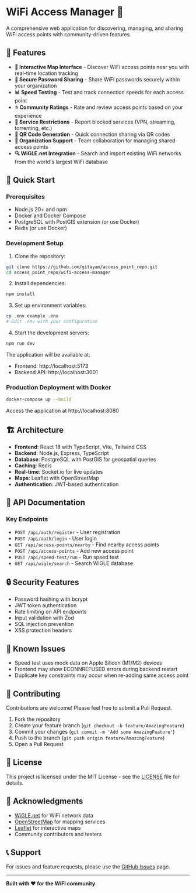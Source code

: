 # WiFi Access Manager 📶

A comprehensive web application for discovering, managing, and sharing WiFi access points with community-driven features.

## 🌟 Features

- **📍 Interactive Map Interface** - Discover WiFi access points near you with real-time location tracking
- **🔐 Secure Password Sharing** - Share WiFi passwords securely within your organization
- **📊 Speed Testing** - Test and track connection speeds for each access point
- **⭐ Community Ratings** - Rate and review access points based on your experience
- **🚫 Service Restrictions** - Report blocked services (VPN, streaming, torrenting, etc.)
- **📱 QR Code Generation** - Quick connection sharing via QR codes
- **🏢 Organization Support** - Team collaboration for managing shared access points
- **🔍 WiGLE.net Integration** - Search and import existing WiFi networks from the world's largest WiFi database

## 🚀 Quick Start

### Prerequisites

- Node.js 20+ and npm
- Docker and Docker Compose
- PostgreSQL with PostGIS extension (or use Docker)
- Redis (or use Docker)

### Development Setup

1. Clone the repository:
```bash
git clone https://github.com/gitayam/access_point_repo.git
cd access_point_repo/wifi-access-manager
```

2. Install dependencies:
```bash
npm install
```

3. Set up environment variables:
```bash
cp .env.example .env
# Edit .env with your configuration
```

4. Start the development servers:
```bash
npm run dev
```

The application will be available at:
- Frontend: http://localhost:5173
- Backend API: http://localhost:3001

### Production Deployment with Docker

```bash
docker-compose up --build
```

Access the application at http://localhost:8080

## 🏗️ Architecture

- **Frontend**: React 18 with TypeScript, Vite, Tailwind CSS
- **Backend**: Node.js, Express, TypeScript
- **Database**: PostgreSQL with PostGIS for geospatial queries
- **Caching**: Redis
- **Real-time**: Socket.io for live updates
- **Maps**: Leaflet with OpenStreetMap
- **Authentication**: JWT-based authentication

## 📝 API Documentation

### Key Endpoints

- `POST /api/auth/register` - User registration
- `POST /api/auth/login` - User login
- `GET /api/access-points/nearby` - Find nearby access points
- `POST /api/access-points` - Add new access point
- `POST /api/speed-test/run` - Run speed test
- `GET /api/wigle/search` - Search WiGLE database

## 🔒 Security Features

- Password hashing with bcrypt
- JWT token authentication
- Rate limiting on API endpoints
- Input validation with Zod
- SQL injection prevention
- XSS protection headers

## 🐛 Known Issues

- Speed test uses mock data on Apple Silicon (M1/M2) devices
- Frontend may show ECONNREFUSED errors during backend restart
- Duplicate key constraints may occur when re-adding same access point

## 🤝 Contributing

Contributions are welcome! Please feel free to submit a Pull Request.

1. Fork the repository
2. Create your feature branch (`git checkout -b feature/AmazingFeature`)
3. Commit your changes (`git commit -m 'Add some AmazingFeature'`)
4. Push to the branch (`git push origin feature/AmazingFeature`)
5. Open a Pull Request

## 📄 License

This project is licensed under the MIT License - see the [LICENSE](LICENSE) file for details.

## 🙏 Acknowledgments

- [WiGLE.net](https://wigle.net) for WiFi network data
- [OpenStreetMap](https://www.openstreetmap.org) for mapping services
- [Leaflet](https://leafletjs.com) for interactive maps
- Community contributors and testers

## 📞 Support

For issues and feature requests, please use the [GitHub Issues](https://github.com/gitayam/access_point_repo/issues) page.

---

**Built with ❤️ for the WiFi community**